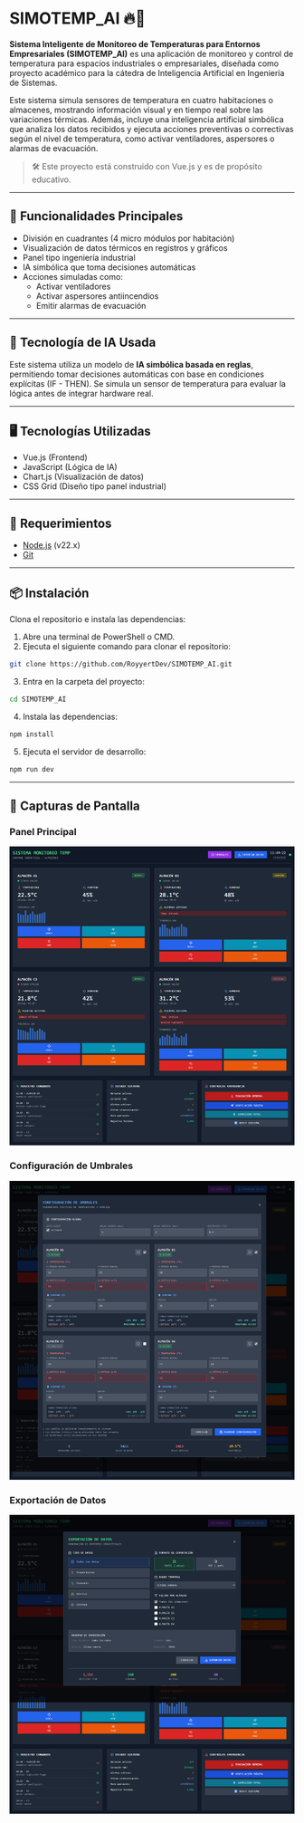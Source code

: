 ﻿# SIMOTEMP_AI 🔥🧠

**Sistema Inteligente de Monitoreo de Temperaturas para Entornos Empresariales (SIMOTEMP_AI)** es una aplicación de monitoreo y control de temperatura para espacios industriales o empresariales, diseñada como proyecto académico para la cátedra de Inteligencia Artificial en Ingeniería de Sistemas.

Este sistema simula sensores de temperatura en cuatro habitaciones o almacenes, mostrando información visual y en tiempo real sobre las variaciones térmicas. Además, incluye una inteligencia artificial simbólica que analiza los datos recibidos y ejecuta acciones preventivas o correctivas según el nivel de temperatura, como activar ventiladores, aspersores o alarmas de evacuación.

> 🛠️ Este proyecto está construido con Vue.js y es de propósito educativo.

---

## 🚀 Funcionalidades Principales

- División en cuadrantes (4 micro módulos por habitación)
- Visualización de datos térmicos en registros y gráficos
- Panel tipo ingeniería industrial
- IA simbólica que toma decisiones automáticas
- Acciones simuladas como:
  - Activar ventiladores
  - Activar aspersores antiincendios
  - Emitir alarmas de evacuación

---

## 🧠 Tecnología de IA Usada

Este sistema utiliza un modelo de **IA simbólica basada en reglas**, permitiendo tomar decisiones automáticas con base en condiciones explícitas (IF - THEN). Se simula un sensor de temperatura para evaluar la lógica antes de integrar hardware real.

---

## 🖥️ Tecnologías Utilizadas

- Vue.js (Frontend)
- JavaScript (Lógica de IA)
- Chart.js (Visualización de datos)
- CSS Grid (Diseño tipo panel industrial)

---

## 📝 Requerimientos

- [Node.js](https://nodejs.org/es/) (v22.x)
- [Git](https://git-scm.com/)

---

## 📦 Instalación

Clona el repositorio e instala las dependencias:

1. Abre una terminal de PowerShell o CMD.
2. Ejecuta el siguiente comando para clonar el repositorio:

```bash
git clone https://github.com/RoyyertDev/SIMOTEMP_AI.git
```

3. Entra en la carpeta del proyecto:

```bash
cd SIMOTEMP_AI
```

4. Instala las dependencias:

```bash
npm install
```

5. Ejecuta el servidor de desarrollo:

```bash
npm run dev
```

---

## 📸 Capturas de Pantalla

### Panel Principal

![Panel principal](public/images/SIMOTEMP_AI.png)

### Configuración de Umbrales

![Modal de Umbrales](public/images/SIMOTEMP_AI-UMBRALES_MODAL.png)

### Exportación de Datos

![Modal de Exportación de Datos](public/images/SIMOTEMP_AI-EXPORT_DATA-MODAL.png)
